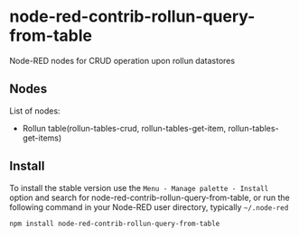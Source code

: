 node-red-contrib-rollun-query-from-table
================

Node-RED nodes for CRUD operation upon rollun datastores 

## Nodes
List of nodes:
- Rollun table(rollun-tables-crud, rollun-tables-get-item, rollun-tables-get-items)

## Install

To install the stable version use the `Menu - Manage palette - Install`
option and search for node-red-contrib-rollun-query-from-table, or run the following
command in your Node-RED user directory, typically `~/.node-red`

    npm install node-red-contrib-rollun-query-from-table
